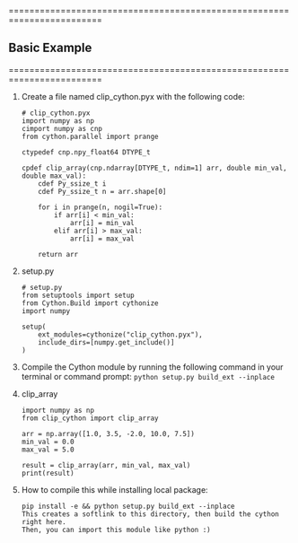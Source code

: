 ========================================================================
## Basic Example
========================================================================
1. Create a file named clip_cython.pyx with the following code:
    ```
    # clip_cython.pyx
    import numpy as np
    cimport numpy as cnp
    from cython.parallel import prange

    ctypedef cnp.npy_float64 DTYPE_t

    cpdef clip_array(cnp.ndarray[DTYPE_t, ndim=1] arr, double min_val, double max_val):
        cdef Py_ssize_t i
        cdef Py_ssize_t n = arr.shape[0]

        for i in prange(n, nogil=True):
            if arr[i] < min_val:
                arr[i] = min_val
            elif arr[i] > max_val:
                arr[i] = max_val

        return arr
    ```

2. setup.py
    ```
    # setup.py
    from setuptools import setup
    from Cython.Build import cythonize
    import numpy

    setup(
        ext_modules=cythonize("clip_cython.pyx"),
        include_dirs=[numpy.get_include()]
    )
    ```

3. Compile the Cython module by running the following command in your terminal or command prompt: `python setup.py build_ext --inplace`

4. clip_array
    ```
    import numpy as np
    from clip_cython import clip_array

    arr = np.array([1.0, 3.5, -2.0, 10.0, 7.5])
    min_val = 0.0
    max_val = 5.0

    result = clip_array(arr, min_val, max_val)
    print(result)
    ```

5. How to compile this while installing local package:

    ```
    pip install -e && python setup.py build_ext --inplace
    This creates a softlink to this directory, then build the cython right here.
    Then, you can import this module like python :)
    ```